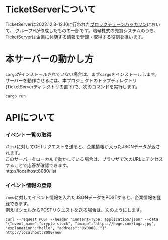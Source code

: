 # TicketServerについて

TicketServerは2022.12.3-12.10に行われた[ブロックチェーンハッカソン](https://todaiweb3.com/hackathon/)において、
グループHが作成したものの一部です。暗号株式の売買システムのうち、TicketServerは企業に付随する情報を登録・取得する役割を担います。

# 本サーバーの動かし方

`cargo`がインストールされていない場合は、まず`cargo`をインストールします。  
サーバーを動作させるには、本プロジェクトのトップディレクトリ(TicketServerディレクトリの直下)で、次のコマンドを実行します。
```shell
cargo run
```

# APIについて

### イベント一覧の取得

`/list`に対してGETリクエストを送ると、企業情報が入ったJSONデータが返されます。  
このサーバーをローカルで動かしている場合は、ブラウザで次のURLにアクセスすることで応答が確認できます。  
http://localhost:8080/list

### イベント情報の登録

`/new`に対してイベント情報を入れたJSONデータをPOSTすると、企業情報を登録できます。  
例えばシェルからPOSTリクエストを送る場合は、次のようにします。
```shell
curl --request POST --header "Content-Type: application/json" --data '{"event_name":"crypto stock", "image":"https://hoge.com/fuga.jpg", "explanation":"hello", "address":"0x0000.."}' http://localhost:8080/new
```
